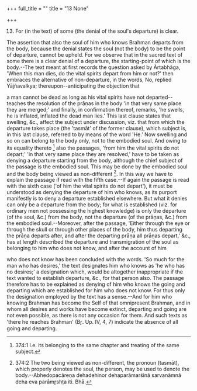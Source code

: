 +++
full_title = ""
title = "13 None"

+++


13. For (in the text) of some (the denial of the soul's departure) is clear.

The assertion that also the soul of him who knows Brahman departs from the body, because the denial states the soul (not the body) to be the point of departure, cannot be upheld. For we observe that in the sacred text of some there is a clear denial of a departure, the starting-point of which is the body.--The text meant at first records the question asked by Ārtabhāga, 'When this man dies, do the vital spirits depart from him or not?' then embraces the alternative of non-departure, in the words, No, replied Yājñavalkya; thereupon--anticipating the objection that

a man cannot be dead as long as his vital spirits have not departed--teaches the resolution of the prāṇas in the body 'in that very same place they are merged;' and finally, in confirmation thereof, remarks, 'he swells, he is inflated, inflated the dead man lies.' This last clause states that swelling, &c., affect the subject under discussion, viz. that from which the departure takes place (the 'tasmāt' of the former clause), which subject is, in this last clause, referred to by means of the word 'He.' Now swelling and so on can belong to the body only, not to the embodied soul. And owing to its equality thereto [^fn_220] also the passages, 'from him the vital spirits do not depart;' 'in that very same place they are resolved,' have to be taken as denying a departure starting from the body, although the chief subject of the passage is the embodied soul. This may be done by the embodied soul and the body being viewed as non-different [^fn_221]. In this way we have to explain the passage if read with the fifth case.--If again the passage is read with the sixth case ('of him the vital spirits do not depart'), it must be understood as denying the departure of him who knows, as its purport manifestly is to deny a departure established elsewhere. But what it denies can only be a departure from the body; for what is established (viz. for ordinary men not possessing the highest knowledge) is only the departure (of the soul, &c.) from the body, not the departure (of the prāṇas, &c.) from the embodied soul.--Moreover, after the passage, 'Either through the eye or through the skull or through other places of the body, him thus departing the prāṇa departs after, and after the departing prāṇa all prāṇas depart,' &c., has at length described the departure and transmigration of the soul as belonging to him who does not know, and after the account of him

[^fn_220]: 374:1 I.e. its belonging to the same chapter and treating of the same subject.

[^fn_221]: 374:2 The two being viewed as non-different, the pronoun (tasmāt), which properly denotes the soul, the person, may be used to denote the body.--Abhedopacāreṇa dehadehinor dehaparāmarśinā sarvanāmnā deha eva parāmr̥shṭa iti. Bhā.

who does not know has been concluded with the words. 'So much for the man who has desires,' the text designates him who knows as 'he who has no desires;' a designation which, would be altogether inappropriate if the text wanted to establish departure, &c., for that person also. The passage therefore has to be explained as denying of him who knows the going and departing which are established for him who does not know. For thus only the designation employed by the text has a sense.--And for him who knowing Brahman has become the Self of that omnipresent Brahman, and in whom all desires and works have become extinct, departing and going are not even possible, as there is not any occasion for them. And such texts as 'there he reaches Brahman' (Br̥. Up. IV, 4, 7) indicate the absence of all going and departing.

